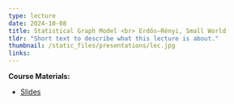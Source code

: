 ```yaml
---
type: lecture
date: 2024-10-08
title: Statistical Graph Model <br> Erdős–Rényi, Small World
tldr: "Short text to describe what this lecture is about."
thumbnail: /static_files/presentations/lec.jpg
links: 
---
```

**Course Materials:**
- [Slides](/static_files/presentations/lecture3-StatisticalGraphModel1.pdf)
